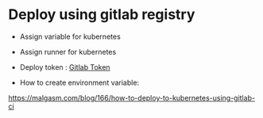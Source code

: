 # Deploy using gitlab registry

- Assign variable for kubernetes

- Assign runner for kubernetes

- Deploy token : [Gitlab Token](/docs/gitlab-token.md)

- How to create environment variable:

<https://malgasm.com/blog/166/how-to-deploy-to-kubernetes-using-gitlab-ci>
